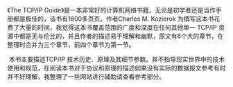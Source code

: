《The TCP/IP Guide》是一本非常好的计算机网络书籍，无论是初学者还是当作手册都是极佳的，该书有1600多页页。作者Charles M. Kozierok 为撰写这本书花费了大量的时间，我觉得这本书覆盖范围的广度和深度在任何其他单一 TCP/IP 资源中都是无与伦比的，并且作者的描述易于理解和幽默，原文有6个大的章节，在整理时合并为三个章节，前四个章节为第一节。

​ 本书主要描述TCP/IP 技术历史、原理及其细节参数。并不指导现实世界中的技术使用和规范，在阅读本书对于协议和原理的描述如果没有实际的数据报文参考有时并不好理解，我整理了一些网站进行辅助请查看参考部分。
